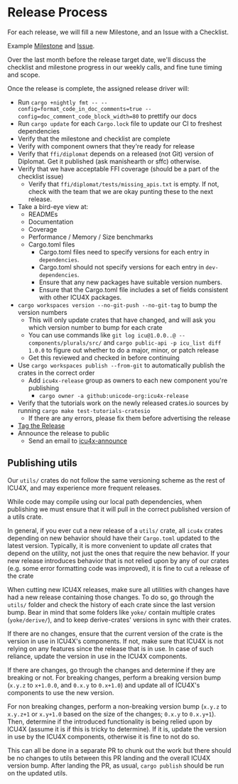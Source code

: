 # Release Process

For each release, we will fill a new Milestone, and an Issue with a Checklist.

Example [Milestone](https://github.com/unicode-org/icu4x/milestone/5) and [Issue](https://github.com/unicode-org/icu4x/issues/204#issuecomment-670819532).

Over the last month before the release target date, we'll discuss the checklist and milestone progress in our weekly calls, and fine tune timing and scope.

Once the release is complete, the assigned release driver will:

* Run `cargo +nightly fmt -- --config=format_code_in_doc_comments=true --config=doc_comment_code_block_width=80` to prettify our docs
* Run `cargo update` for each `Cargo.lock` file to update our CI to freshest dependencies
* Verify that the milestone and checklist are complete
* Verify with component owners that they're ready for release
* Verify that `ffi/diplomat` depends on a released (not Git) version of Diplomat. Get it published (ask manishearth or sffc) otherwise.
* Verify that we have acceptable FFI coverage (should be a part of the checklist issue)
  * Verify that `ffi/diplomat/tests/missing_apis.txt` is empty. If not, check with the team that we are okay punting these to the next release.
* Take a bird-eye view at:
  * READMEs
  * Documentation
  * Coverage
  * Performance / Memory / Size benchmarks
  * Cargo.toml files
    * Cargo.toml files need to specify versions for each entry in `dependencies`.
    * Cargo.toml should not specify versions for each entry in `dev-dependencies`.
    * Ensure that any new packages have suitable version numbers.
    * Ensure that the Cargo.toml file includes a set of fields consistent with other ICU4X packages.
* `cargo workspaces version --no-git-push --no-git-tag` to bump the version numbers
  * This will only update crates that have changed, and will ask you which version number to bump for each crate
  * You can use commands like `git log icu@1.0.0..@ -- components/plurals/src/` and `cargo public-api -p icu_list diff 1.0.0` to figure out whether to do a major, minor, or patch release
  * Get this reviewed and checked in before continuing
* Use `cargo workspaces publish --from-git` to automatically publish the crates in the correct order
  * Add `icu4x-release` group as owners to each new component you're publishing
    * `cargo owner -a github:unicode-org:icu4x-release`
* Verify that the tutorials work on the newly released crates.io sources by running `cargo make test-tutorials-cratesio`
  * If there are any errors, please fix them before advertising the release
* [Tag the Release](https://github.com/unicode-org/icu4x/releases)
* Announce the release to public
  * Send an email to [icu4x-announce](https://groups.google.com/u/0/a/unicode.org/g/icu4x-announce)


## Publishing utils

Our `utils/` crates do not follow the same versioning scheme as the rest of ICU4X, and may experience more frequent releases.

While code may compile using our local path dependencies, when publishing we must ensure that it will pull in the correct published version of a utils crate.

In general, if you ever cut a new release of a `utils/` crate, all `icu4x` crates depending on new behavior should have their `Cargo.toml` updated to the latest version. Typically, it is more convenient to update _all_ crates that depend on the utility, not just the ones that require the new behavior. If your new release introduces behavior that is not relied upon by any of our crates (e.g. some error formatting code was improved), it is fine to cut a release of the crate

When cutting new ICU4X releases, make sure all utilities with changes have had a new release containing those changes. To do so, go through the `utils/` folder and check the history of each crate since the last version bump. Bear in mind that some folders like `yoke/` contain multiple crates (`yoke/derive/`), and to keep derive-crates' versions in sync with their crates.

If there are no changes, ensure that the current version of the crate is the version in use in ICU4X's components. If not, make sure that ICU4X is not relying on any features since the release that is in use. In case of such reliance, update the version in use in the ICU4X components.

If there are changes, go through the changes and determine if they are breaking or not. For breaking changes, perform a breaking version bump (`x.y.z` to `x+1.0.0`, and `0.x.y` to `0.x+1.0`) and update all of ICU4X's components to use the new version.

For non breaking changes, perform a non-breaking version bump (`x.y.z` to `x.y.z+1` or `x.y+1.0` based on the size of the changes; `0.x.y` to `0.x.y+1`). Then, determine if the introduced functionality is being relied upon by ICU4X (assume it is if this is tricky to determine). If it is, update the version in use by the ICU4X components, otherwise it is fine to not do so.

This can all be done in a separate PR to chunk out the work but there should be no changes to utils between this PR landing and the overall ICU4X version bump. After landing the PR, as usual, `cargo publish` should be run on the updated utils.
